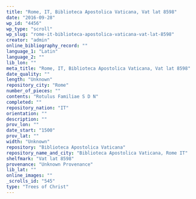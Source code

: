 ```yaml
---
title: "Rome, IT, Biblioteca Apostolica Vaticana, Vat lat 8598"
date: "2016-09-28"
wp_id: "4456"
wp_type: "scroll"
wp_slug: "rome-it-biblioteca-apostolica-vaticana-vat-lat-8598"
creator: "admin"
online_bibliography_record: ""
language_1: "Latin"
language_2: ""
lib_lon: ""
meta_title: "Rome, IT, Biblioteca Apostolica Vaticana, Vat lat 8598"
date_quality: ""
length: "Unknown"
repository_city: "Rome"
number_of_pieces: ""
contents: "Rotulus Familiae S D N"
completed: ""
repository_nation: "IT"
orientation: ""
description: ""
prov_lon: ""
date_start: "1500"
prov_lat: ""
width: "Unknown"
repository: "Biblioteca Apostolica Vaticana"
repository_name_and_city: "Biblioteca Apostolica Vaticana, Rome IT"
shelfmark: "Vat lat 8598"
provenance: "Unknown Provenance"
lib_lat: ""
online_images: ""
_scrolls_id: "545"
type: "Trees of Christ"
---
```



